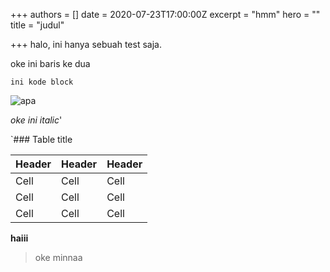 +++
authors = []
date = 2020-07-23T17:00:00Z
excerpt = "hmm"
hero = ""
title = "judul"

+++
halo, ini hanya sebuah test saja.

oke ini baris ke dua

    ini kode block

![apa](https://res.cloudinary.com/nemetrix/image/upload/v1595563336/photo5972196014599286880_df4coq.jpg "hmmm")

_oke ini italic_'

\`### Table title

| Header | Header | Header |
| --- | --- | --- |
| Cell | Cell | Cell |
| Cell | Cell | Cell |
| Cell | Cell | Cell |

**haiii**

> oke minnaa